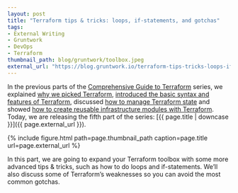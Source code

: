 ```yaml
---
layout: post
title: "Terraform tips & tricks: loops, if-statements, and gotchas"
tags:
- External Writing
- Gruntwork
- DevOps
- Terraform
thumbnail_path: blog/gruntwork/toolbox.jpeg
external_url: "https://blog.gruntwork.io/terraform-tips-tricks-loops-if-statements-and-gotchas-f739bbae55f9"
---
```


In the previous parts of the [Comprehensive Guide to
Terraform](https://blog.gruntwork.io/a-comprehensive-guide-to-terraform-b3d32832baca?source=latest) series, we
explained [why we picked
Terraform](https://blog.gruntwork.io/why-we-use-terraform-and-not-chef-puppet-ansible-saltstack-or-cloudformation-7989dad2865c),
[introduced the basic syntax and features of
Terraform](https://blog.gruntwork.io/an-introduction-to-terraform-f17df9c6d180), discussed [how to manage
Terraform state](https://blog.gruntwork.io/how-to-manage-terraform-state-28f5697e68fa) and showed [how to create
reusable infrastructure modules with
Terraform](https://blog.gruntwork.io/how-to-create-reusable-infrastructure-with-terraform-modules-25526d65f73d). Today,
we are releasing the fifth part of the series: [{{ page.title | downcase }}]({{ page.external_url }}).

{% include figure.html path=page.thumbnail_path caption=page.title url=page.external_url %}

In this part, we are going to expand your Terraform toolbox with some more advanced tips & tricks, such as how to do
loops and if-statements. We’ll also discuss some of Terraform’s weaknesses so you can avoid the most common gotchas.
